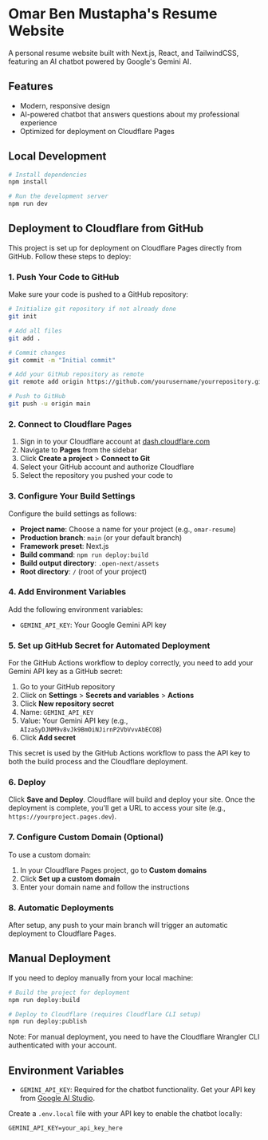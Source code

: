 # Omar Ben Mustapha's Resume Website

A personal resume website built with Next.js, React, and TailwindCSS, featuring an AI chatbot powered by Google's Gemini AI.

## Features

- Modern, responsive design
- AI-powered chatbot that answers questions about my professional experience
- Optimized for deployment on Cloudflare Pages

## Local Development

```bash
# Install dependencies
npm install

# Run the development server
npm run dev
```

## Deployment to Cloudflare from GitHub

This project is set up for deployment on Cloudflare Pages directly from GitHub. Follow these steps to deploy:

### 1. Push Your Code to GitHub

Make sure your code is pushed to a GitHub repository:

```bash
# Initialize git repository if not already done
git init

# Add all files
git add .

# Commit changes
git commit -m "Initial commit"

# Add your GitHub repository as remote
git remote add origin https://github.com/yourusername/yourrepository.git

# Push to GitHub
git push -u origin main
```

### 2. Connect to Cloudflare Pages

1. Sign in to your Cloudflare account at [dash.cloudflare.com](https://dash.cloudflare.com)
2. Navigate to **Pages** from the sidebar
3. Click **Create a project** > **Connect to Git**
4. Select your GitHub account and authorize Cloudflare
5. Select the repository you pushed your code to

### 3. Configure Your Build Settings

Configure the build settings as follows:

- **Project name**: Choose a name for your project (e.g., `omar-resume`)
- **Production branch**: `main` (or your default branch)
- **Framework preset**: Next.js
- **Build command**: `npm run deploy:build`
- **Build output directory**: `.open-next/assets`
- **Root directory**: `/` (root of your project)

### 4. Add Environment Variables

Add the following environment variables:

- `GEMINI_API_KEY`: Your Google Gemini API key

### 5. Set up GitHub Secret for Automated Deployment

For the GitHub Actions workflow to deploy correctly, you need to add your Gemini API key as a GitHub secret:

1. Go to your GitHub repository
2. Click on **Settings** > **Secrets and variables** > **Actions**
3. Click **New repository secret**
4. Name: `GEMINI_API_KEY`
5. Value: Your Gemini API key (e.g., `AIzaSyDJNM9v8vJk9BmOiNJirnP2VbVvvAbECO8`)
6. Click **Add secret**

This secret is used by the GitHub Actions workflow to pass the API key to both the build process and the Cloudflare deployment.

### 6. Deploy

Click **Save and Deploy**. Cloudflare will build and deploy your site. Once the deployment is complete, you'll get a URL to access your site (e.g., `https://yourproject.pages.dev`).

### 7. Configure Custom Domain (Optional)

To use a custom domain:

1. In your Cloudflare Pages project, go to **Custom domains**
2. Click **Set up a custom domain**
3. Enter your domain name and follow the instructions

### 8. Automatic Deployments

After setup, any push to your main branch will trigger an automatic deployment to Cloudflare Pages.

## Manual Deployment

If you need to deploy manually from your local machine:

```bash
# Build the project for deployment
npm run deploy:build

# Deploy to Cloudflare (requires Cloudflare CLI setup)
npm run deploy:publish
```

Note: For manual deployment, you need to have the Cloudflare Wrangler CLI authenticated with your account.

## Environment Variables

- `GEMINI_API_KEY`: Required for the chatbot functionality. Get your API key from [Google AI Studio](https://aistudio.google.com/app/apikey).

Create a `.env.local` file with your API key to enable the chatbot locally:

```
GEMINI_API_KEY=your_api_key_here
